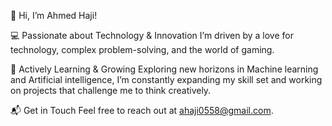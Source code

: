 👋 Hi, I’m Ahmed Haji!

💻 Passionate about Technology & Innovation
I’m driven by a love for technology, complex problem-solving, and the world of gaming.

🎯 Actively Learning & Growing
Exploring new horizons in Machine learning and Artificial intelligence, I’m constantly expanding my skill set and working on projects that challenge me to think creatively.

📬 Get in Touch
Feel free to reach out at ahaji0558@gmail.com.


